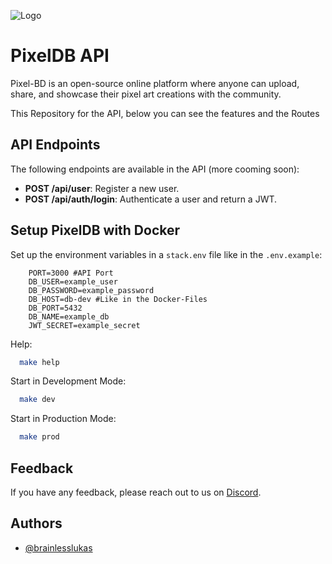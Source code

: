 
![Logo](https://i.ibb.co/sJNyCH7J/Banner.png)


# PixelDB API

Pixel-BD is an open-source online platform where anyone can upload, share, and showcase their pixel art creations with the community.

This Repository for the API, below you can see the features and the Routes


## API Endpoints
The following endpoints are available in the API (more cooming soon):

- **POST /api/user**: Register a new user.
- **POST /api/auth/login**: Authenticate a user and return a JWT.
## Setup PixelDB with Docker
Set up the environment variables in a `stack.env` file like in the `.env.example`:
```env
    PORT=3000 #API Port
    DB_USER=example_user 
    DB_PASSWORD=example_password
    DB_HOST=db-dev #Like in the Docker-Files
    DB_PORT=5432
    DB_NAME=example_db 
    JWT_SECRET=example_secret 
```
Help:
```bash
  make help
```
Start in Development Mode:
```bash
  make dev
```

Start in Production Mode:
```bash
  make prod
```
    
## Feedback

If you have any feedback, please reach out to us on [Discord](https://discordapp.com/users/831464905131294730).



## Authors

- [@brainlesslukas](https://www.github.com/brainlesslukas)

